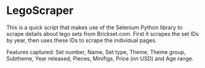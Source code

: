 # LegoScraper
This is a quick script that makes use of the Selenium Python library to scrape details about lego sets from Brickset.com.
First it scrapes the set IDs by year, then uses these IDs to scrape the individual pages.

Features captured: Set number, Name, Set type, Theme, Theme group, Subtheme, Year released, Pieces, Minifigs, Price (nn USD) and Age range.
